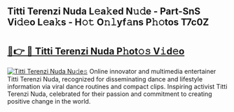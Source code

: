 ## Titti Terenzi Nuda L𝚎a𝚔ed N𝚞𝚍e - Part-SnS Vi𝚍𝚎o L𝚎a𝚔s - H𝚘𝚝 O𝚗𝚕yf𝚊ns P𝚑𝚘tos T7c0Z

# <h2><a href="http://kf8waj.oniu.top/?m=Titti+Terenzi+Nuda">🔗👉 🔴 Titti Terenzi Nuda P𝚑ot𝚘𝚜 V𝚒d𝚎o</a></h2>

[![Titti Terenzi Nuda Nu𝚍e𝚜](https://i.imgur.com/0qMVB7G.gif)](http://kf8waj.oniu.top/?m=Titti+Terenzi+Nuda)
Online innovator and multimedia entertainer Titti Terenzi Nuda, recognized for disseminating dance and lifestyle information via viral dance routines and compact clips. Inspiring activist Titti Terenzi Nuda, celebrated for their passion and commitment to creating positive change in the world.  
